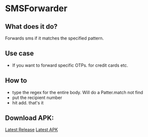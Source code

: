 # SMSForwarder

## What does it do?
Forwards sms if it matches the specified pattern.

## Use case
- If you want to forward specific OTPs. for credit cards etc.

## How to
- type the regex for the entire body. Will do a Patter.match not find
- put the recipient number
- hit add. that's it

## Download APK:
[Latest Release](https://github.com/samarth261/SMSForwarder/releases/latest)
[Latest APK](https://github.com/samarth261/SMSForwarder/releases/latest/download/SMSForward.apk)
